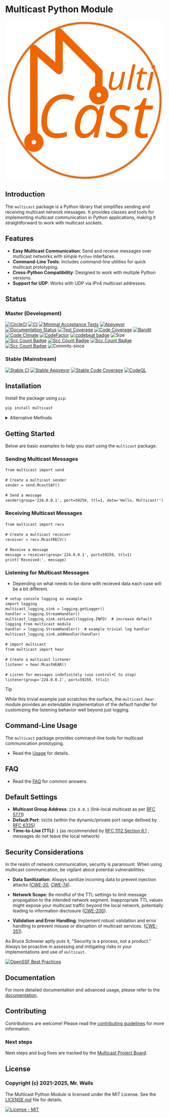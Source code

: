 # Multicast Python Module

![Mcast Logo](https://github.com/reactive-firewall/multicast/blob/stable/Logo.svg)

## Introduction

The `multicast` package is a Python library that simplifies sending and receiving multicast network
messages. It provides classes and tools for implementing multicast communication in Python
applications, making it straightforward to work with multicast sockets.

## Features

- **Easy Multicast Communication**: Send and receive messages over multicast networks with
  simple `Python` interfaces.
- **Command-Line Tools**: Includes command-line utilities for quick multicast prototyping.
- **Cross-Python Compatibility**: Designed to work with multiple Python versions.
- **Support for UDP**: Works with UDP via IPv4 multicast addresses.

## Status

### Master (Development)

[![CircleCI](https://circleci.com/gh/reactive-firewall/multicast/tree/master.svg?style=svg)](https://circleci.com/gh/reactive-firewall/multicast/tree/master)
[![CI](https://github.com/reactive-firewall/multicast/actions/workflows/Tests.yml/badge.svg?branch=master)](https://github.com/reactive-firewall/multicast/actions/workflows/Tests.yml)
[![Minimal Acceptance Tests](https://github.com/reactive-firewall/multicast/actions/workflows/CI-MATs.yml/badge.svg?branch=master)](https://github.com/reactive-firewall/multicast/actions/workflows/CI-MATs.yml)
[![Appveyor](https://ci.appveyor.com/api/projects/status/0h5vuexyty9lbl81/branch/master?svg=true)](https://ci.appveyor.com/project/reactive-firewall/multicast/branch/master)
[![Documentation Status](https://readthedocs.org/projects/reactive-firewallmulticast/badge/?version=master)](https://reactive-firewallmulticast.readthedocs.io/en/latest/?badge=master)
[![Test Coverage](https://api.codeclimate.com/v1/badges/8a9422860b6a5b6477b5/test_coverage)](https://codeclimate.com/github/reactive-firewall/multicast/test_coverage)
[![Code Coverage](https://codecov.io/gh/reactive-firewall/multicast/branch/master/graph/badge.svg)](https://codecov.io/gh/reactive-firewall/multicast/branch/master/)
[![Bandit](https://github.com/reactive-firewall/multicast/actions/workflows/bandit.yml/badge.svg?branch=master)](https://github.com/reactive-firewall/multicast/actions/workflows/bandit.yml)
[![Code Climate](https://api.codeclimate.com/v1/badges/8a9422860b6a5b6477b5/maintainability)](https://codeclimate.com/github/reactive-firewall/multicast)
[![CodeFactor](https://www.codefactor.io/repository/github/reactive-firewall/multicast/badge)](https://www.codefactor.io/repository/github/reactive-firewall/multicast)
[![codebeat badge](https://codebeat.co/badges/721f752f-289d-457e-af90-487a85f16bf1)](https://codebeat.co/projects/github-com-reactive-firewall-multicast-master)
![Size](https://img.shields.io/github/languages/code-size/reactive-firewall/multicast.svg)
[![Scc Count Badge](https://sloc.xyz/github/reactive-firewall/multicast/?category=code)](https://github.com/reactive-firewall/multicast/)
[![Scc Count Badge](https://sloc.xyz/github/reactive-firewall/multicast/?category=blanks)](https://github.com/reactive-firewall/multicast/)
[![Scc Count Badge](https://sloc.xyz/github/reactive-firewall/multicast/?category=lines)](https://github.com/reactive-firewall/multicast/)
[![Scc Count Badge](https://sloc.xyz/github/reactive-firewall/multicast/?category=comments)](https://github.com/reactive-firewall/multicast/)
![Commits-since](https://img.shields.io/github/commits-since/reactive-firewall/multicast/stable.svg?maxAge=9000)

### Stable (Mainstream)

[![Stable CI](https://github.com/reactive-firewall/multicast/actions/workflows/Tests.yml/badge.svg?branch=stable)](https://github.com/reactive-firewall/multicast/actions/workflows/Tests.yml)
[![Stable Appveyor](https://ci.appveyor.com/api/projects/status/0h5vuexyty9lbl81/branch/stable?svg=true)](https://ci.appveyor.com/project/reactive-firewall/multicast/branch/stable)
[![Stable Code Coverage](https://codecov.io/gh/reactive-firewall/multicast/branch/stable/graph/badge.svg)](https://codecov.io/gh/reactive-firewall/multicast/branch/stable/)
[![CodeQL](https://github.com/reactive-firewall/multicast/actions/workflows/codeql-analysis.yml/badge.svg?branch=stable)](https://github.com/reactive-firewall/multicast/actions/workflows/codeql-analysis.yml)

## Installation

Install the package using `pip`:

```bash
pip install multicast
```

<details><summary>Alternative Methods</summary>

There are many ways to install the module besides using `pip`, but unless you have a specific need,
using `pip` is recommended for most users.

### PEP-668 and externally-managed-environment installs

Users using Homebrew may require additional flags to use `pip`:

```bash
python3 -m pip install --use-pep517 --break-system-packages --user 'multicast>=2.0.8'
```

### Install from Source

*Source builds require development tools including (but not limited to): `git`, and `make`*

#### Stable builds (Release Candidates)

```bash
# clone the multicast source repository
git clone "https://github.com/reactive-firewall/multicast.git" multicast
cd multicast
# switch to the stable branch
git checkout stable
# build the multicast module
make -f Makefile build
# install the build
make user-install
# Optionally check the install
python3 -m multicast --version
```

#### Developer builds

> [!WARNING]
> **Development Builds** *(e.g. Cutting-Edge)* are not intended as full-fleged releases, however
> updates to the Development Builds are more frequent than releases.

```bash
# clone the multicast source repository
git clone "https://github.com/reactive-firewall/multicast.git" multicast
cd multicast
# switch to the default "master" branch
git checkout master
# build the multicast module
make -f Makefile build
# install the build
make user-install
# Optionally check the install
python3 -m multicast --version
```

### Legacy egg style install

> [!WARNING]
> **Egg Style Builds** *(Deprecated)* are not supported since version `2.1` :shrug:

```bash
pip install -e "git+https://github.com/reactive-firewall/multicast.git#egg=multicast"
```

</details>

## Getting Started

Below are basic examples to help you start using the `multicast` package.

### Sending Multicast Messages

```python3
from multicast import send

# Create a multicast sender
sender = send.McastSAY()

# Send a message
sender(group='224.0.0.1', port=59259, ttl=1, data='Hello, Multicast!')
```

### Receiving Multicast Messages

```python3
from multicast import recv

# Create a multicast receiver
receiver = recv.McastRECV()

# Receive a message
message = receiver(group='224.0.0.1', port=59259, ttl=1)
print('Received:', message)
```

### Listening for Multicast Messages

* Depending on what needs to be done with recieved data each case will be a bit different.

```python3
# setup console logging as example
import logging
multicast_logging_sink = logging.getLogger()
handler = logging.StreamHandler()
multicast_logging_sink.setLevel(logging.INFO)  # increase default logging from multicast module
handler = logging.StreamHandler()  # example trivial log handler
multicast_logging_sink.addHandler(handler)

# import multicast
from multicast import hear

# Create a multicast listener
listener = hear.McastHEAR()

# Listen for messages indefinitely (use control+C to stop)
listener(group='224.0.0.1', port=59259, ttl=1)
```

> [!TIP]
> While this trivial example just scratches the surface, the `multicast.hear` module provides an
> extendable implementation of the default handler for customizing the listening behavior well
> beyond just logging.

## Command-Line Usage

The `multicast` package provides command-line tools for multicast communication prototyping.

- Read the [Usage](docs/USAGE.md) for details.

## FAQ

- Read the [FAQ](docs/FAQ.md) for common answers.

## Default Settings

- **Multicast Group Address**: `224.0.0.1` (link-local multicast as per
  [RFC 5771](https://tools.ietf.org/html/rfc5771))
- **Default Port**: `59259` (within the dynamic/private port range defined by
  [RFC 6335](https://tools.ietf.org/html/rfc6335))
- **Time-to-Live (TTL)**: `1` (as recommended by
  [RFC 1112 Section 6.1](https://tools.ietf.org/html/rfc1112#section-6.1)
  ; messages do not leave the local network)

## Security Considerations

In the realm of network communication, security is paramount. When using multicast communication,
be vigilant about potential vulnerabilities:

- **Data Sanitization**: Always sanitize incoming data to prevent injection attacks
  ([CWE-20](https://cwe.mitre.org/data/definitions/20.html),
  [CWE-74](https://cwe.mitre.org/data/definitions/74.html)).

- **Network Scope**: Be mindful of the TTL settings to limit message propagation to the intended
  network segment. Inappropriate TTL values might expose your multicast traffic beyond the local
  network, potentially leading to information disclosure
  ([CWE-200](https://cwe.mitre.org/data/definitions/200.html)).

- **Validation and Error Handling**: Implement robust validation and error handling to prevent
  misuse or disruption of multicast services.
  ([CWE-351](https://cwe.mitre.org/data/definitions/351.html)).

As Bruce Schneier aptly puts it, "Security is a process, not a product." Always be proactive in
assessing and mitigating risks in your implementations and use of `multicast`.

[![OpenSSF Best Practices](https://www.bestpractices.dev/projects/9458/badge)](https://www.bestpractices.dev/projects/9458)

## Documentation

For more detailed documentation and advanced usage, please refer to the
[documentation](https://reactive-firewallmulticast.readthedocs.io/en/master/).

## Contributing

Contributions are welcome! Please read the
[contributing guidelines](https://github.com/reactive-firewall/multicast/tree/stable/.github/CONTRIBUTING)
for more information.

### Next steps

Next steps and bug fixes are tracked by the
[Multicast Project Board](https://github.com/users/reactive-firewall/projects/1).

## License

### Copyright (c) 2021-2025, Mr. Walls

The Multicast Python Module is licensed under the MIT License. See the
[LICENSE.md](https://github.com/reactive-firewall/multicast/tree/stable/LICENSE.md) file for
details.

[![License - MIT](https://img.shields.io/pypi/l/multicast?cacheSeconds=3600)](https://github.com/reactive-firewall/multicast/blob/stable/LICENSE.md)
